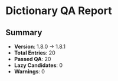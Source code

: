 # Dictionary QA Report

## Summary

- **Version**: 1.8.0 → 1.8.1
- **Total Entries**: 20
- **Passed QA**: 20
- **Lazy Candidates**: 0
- **Warnings**: 0

